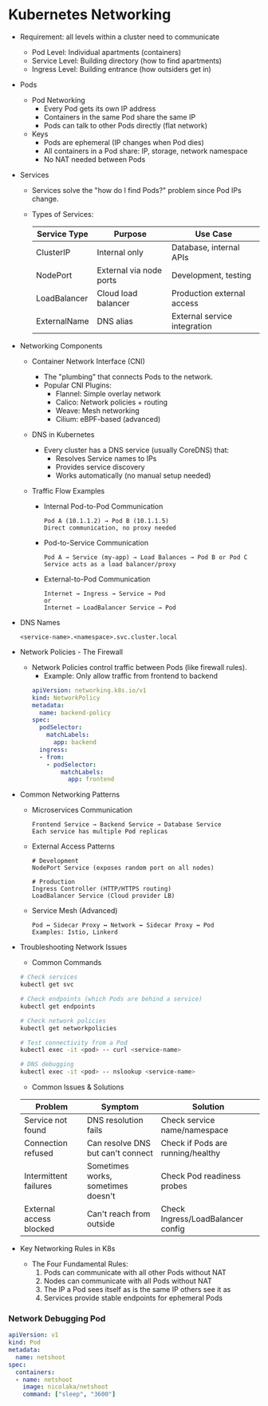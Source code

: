 # Kubernetes Networking

* Requirement:  all levels within a cluster need to communicate
     * Pod Level: Individual apartments (containers)
     * Service Level: Building directory (how to find apartments)
     * Ingress Level: Building entrance (how outsiders get in)

* Pods
    * Pod Networking
        * Every Pod gets its own IP address
        * Containers in the same Pod share the same IP  
        * Pods can talk to other Pods directly (flat network)
    * Keys
        * Pods are ephemeral (IP changes when Pod dies)
        * All containers in a Pod share: IP, storage, network namespace
        * No NAT needed between Pods
* Services 
    * Services solve the "how do I find Pods?" problem since Pod IPs change.
    * Types of Services:

        | Service Type | Purpose | Use Case |
        |-------------|---------|----------|
        | ClusterIP | Internal only | Database, internal APIs |
        | NodePort | External via node ports | Development, testing |
        | LoadBalancer | Cloud load balancer | Production external access |
        | ExternalName | DNS alias | External service integration |

* Networking Components
    * Container Network Interface (CNI)
        * The "plumbing" that connects Pods to the network.
        * Popular CNI Plugins:
            * Flannel: Simple overlay network
            * Calico: Network policies + routing
            * Weave: Mesh networking
            * Cilium: eBPF-based (advanced)
    * DNS in Kubernetes
        * Every cluster has a DNS service (usually CoreDNS) that:
            * Resolves Service names to IPs
            * Provides service discovery
            * Works automatically (no manual setup needed)

    * Traffic Flow Examples
        * Internal Pod-to-Pod Communication
            ```
            Pod A (10.1.1.2) → Pod B (10.1.1.5)
            Direct communication, no proxy needed
            ```
        * Pod-to-Service Communication
            ```
            Pod A → Service (my-app) → Load Balances → Pod B or Pod C
            Service acts as a load balancer/proxy
            ```
        * External-to-Pod Communication
            ```
            Internet → Ingress → Service → Pod
            or
            Internet → LoadBalancer Service → Pod
            ```


* DNS Names
    ```
    <service-name>.<namespace>.svc.cluster.local
    ```
* Network Policies - The Firewall
    * Network Policies control traffic between Pods (like firewall rules).
        * Example: Only allow traffic from frontend to backend
        ```yaml
        apiVersion: networking.k8s.io/v1
        kind: NetworkPolicy
        metadata:
          name: backend-policy
        spec:
          podSelector:
            matchLabels:
              app: backend
          ingress:
          - from:
            - podSelector:
                matchLabels:
                  app: frontend
        ```

* Common Networking Patterns
    *  Microservices Communication
        ```
        Frontend Service → Backend Service → Database Service
        Each service has multiple Pod replicas
        ```
    * External Access Patterns
        ```
        # Development
        NodePort Service (exposes random port on all nodes)

        # Production  
        Ingress Controller (HTTP/HTTPS routing)
        LoadBalancer Service (Cloud provider LB)
        ```
    *  Service Mesh (Advanced)
        ```
        Pod ↔ Sidecar Proxy ↔ Network ↔ Sidecar Proxy ↔ Pod
        Examples: Istio, Linkerd
        ```

* Troubleshooting Network Issues
    * Common Commands
    ```bash
    # Check services
    kubectl get svc

    # Check endpoints (which Pods are behind a service)
    kubectl get endpoints

    # Check network policies
    kubectl get networkpolicies

    # Test connectivity from a Pod
    kubectl exec -it <pod> -- curl <service-name>

    # DNS debugging
    kubectl exec -it <pod> -- nslookup <service-name>
    ```
    * Common Issues & Solutions

    | Problem | Symptom | Solution |
    |---------|---------|----------|
    | Service not found | DNS resolution fails | Check service name/namespace |
    | Connection refused | Can resolve DNS but can't connect | Check if Pods are running/healthy |
    | Intermittent failures | Sometimes works, sometimes doesn't | Check Pod readiness probes |
    | External access blocked | Can't reach from outside | Check Ingress/LoadBalancer config |

* Key Networking Rules in K8s
    * The Four Fundamental Rules:
        1. Pods can communicate with all other Pods without NAT
        2. Nodes can communicate with all Pods without NAT  
        3. The IP a Pod sees itself as is the same IP others see it as
        4. Services provide stable endpoints for ephemeral Pods



### Network Debugging Pod
```yaml
apiVersion: v1
kind: Pod
metadata:
  name: netshoot
spec:
  containers:
  - name: netshoot
    image: nicolaka/netshoot
    command: ["sleep", "3600"]
```
